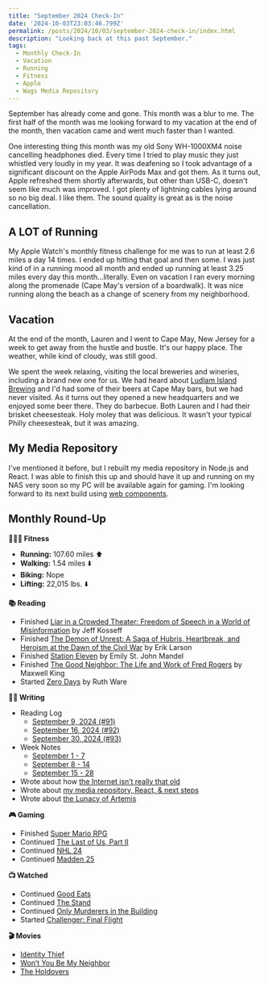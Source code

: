 ```yaml
---
title: "September 2024 Check-In"
date: '2024-10-03T23:03:46.799Z'
permalink: /posts/2024/10/03/september-2024-check-in/index.html
description: "Looking back at this past September."
tags:
  - Monthly Check-In
  - Vacation
  - Running
  - Fitness
  - Apple
  - Wags Media Repository
---
```


September has already come and gone. This month was a blur to me. The first half of the month was me looking forward to my vacation at the end of the month, then vacation came and went much faster than I wanted.
<!-- excerpt -->

One interesting thing this month was my old Sony WH-1000XM4 noise cancelling headphones died. Every time I tried to play music they just whistled very loudly in my year. It was deafening so I took advantage of a significant discount on the Apple AirPods Max and got them. As it turns out, Apple refreshed them shortly afterwards, but other than USB-C, doesn't seem like much was improved. I got plenty of lightning cables lying around so no big deal. I like them. The sound quality is great as is the noise cancellation.

## A LOT of Running

My Apple Watch's monthly fitness challenge for me was to run at least 2.6 miles a day 14 times. I ended up hitting that goal and then some. I was just kind of in a running mood all month and ended up running at least 3.25 miles every day this month...literally. Even on vacation I ran every morning along the promenade (Cape May's version of a boardwalk). It was nice running along the beach as a change of scenery from my neighborhood.

## Vacation

At the end of the month, Lauren and I went to Cape May, New Jersey for a week to get away from the hustle and bustle. It's our happy place. The weather, while kind of cloudy, was still good.

We spent the week relaxing, visiting the local breweries and wineries, including a brand new one for us. We had heard about [Ludlam Island Brewing](https://www.ludlamisland.com/) and I'd had some of their beers at Cape May bars, but we had never visited. As it turns out they opened a new headquarters and we enjoyed some beer there. They do barbecue. Both Lauren and I had their brisket cheesesteak. Holy moley that was delicious. It wasn't your typical Philly cheesesteak, but it was amazing.

## My Media Repository

I've mentioned it before, but I rebuilt my media repository in Node.js and React. I was able to finish this up and should have it up and running on my NAS very soon so my PC will be available again for gaming. I'm looking forward to its next build using [web components](https://kpwags.com/posts/2024/10/01/teaching-myself-web-components/).

## Monthly Round-Up

**🏃🏼‍♂️ Fitness**

- **Running:** 107.60 miles ⬆️
- **Walking:** 1.54 miles ⬇️
- **Biking:** Nope
- **Lifting:** 22,015 lbs. ⬇️

**📚 Reading**

- Finished [Liar in a Crowded Theater: Freedom of Speech in a World of Misinformation](https://bookshop.org/p/books/liar-in-a-crowded-theater-freedom-of-speech-in-a-world-of-misinformation-jeff-kosseff/19780472?ean=9781421447322) by Jeff Kosseff
- Finished [The Demon of Unrest: A Saga of Hubris, Heartbreak, and Heroism at the Dawn of the Civil War](https://bookshop.org/p/books/the-demon-of-unrest-a-saga-of-hubris-heartbreak-and-heroism-at-the-dawn-of-the-civil-war-erik-larson/20335359) by Erik Larson
- Finished [Station Eleven](https://bookshop.org/p/books/station-eleven-emily-st-john-mandel/586327?ean=9780804172448) by Emily St. John Mandel
- Finished [The Good Neighbor: The Life and Work of Fred Rogers](https://bookshop.org/books/the-good-neighbor-the-life-and-work-of-fred-rogers-9781419735165/9781419735165) by Maxwell King
- Started [Zero Days](https://bookshop.org/p/books/zero-days/18899219) by Ruth Ware

**✍🏻 Writing**

- Reading Log
  - [September 9, 2024 (#91)](https://kpwags.com/reading-log/91/)
  - [September 16, 2024 (#92)](https://kpwags.com/reading-log/92/)
  - [September 30, 2024 (#93)](https://kpwags.com/reading-log/93/)
- Week Notes
	- [September 1 - 7](https://kpwags.com/posts/2024/09/08/week-notes/)
	- [September 8 - 14](https://kpwags.com/posts/2024/09/15/week-notes/)
	- [September 15 - 28](https://kpwags.com/posts/2024/09/29/week-notes/)
- Wrote about how [the Internet isn’t really that old](https://kpwags.com/posts/2024/09/04/the-internet-isnt-really-that-old/)
- Wrote about [my media repository, React, & next steps](https://kpwags.com/posts/2024/09/17/my-media-repo-react-and-next-steps/)
- Wrote about [the Lunacy of Artemis](https://kpwags.com/posts/2024/09/19/the-lunacy-of-artemis/)

**🎮 Gaming**

- Finished [Super Mario RPG](https://www.nintendo.com/us/store/products/super-mario-rpg-switch/)
- Continued [The Last of Us, Part II](https://www.playstation.com/en-us/games/the-last-of-us-part-ii-remastered/)
- Continued [NHL 24](https://www.ea.com/games/nhl/nhl-24)
- Continued [Madden 25](https://www.ea.com/games/madden-nfl/madden-nfl-25)

**📺 Watched**

- Continued [Good Eats](https://www.imdb.com/title/tt0344651/)
- Continued [The Stand](https://www.imdb.com/title/tt1831804/)
- Continued [Only Murderers in the Building](https://www.imdb.com/title/tt11691774/)
- Started [Challenger: Final Flight](https://www.imdb.com/title/tt12930534/)

**🎬 Movies**

- [Identity Thief](https://www.imdb.com/title/tt2024432/)
- [Won’t You Be My Neighbor](https://www.imdb.com/title/tt7681902)
- [The Holdovers](https://www.imdb.com/title/tt14849194/)